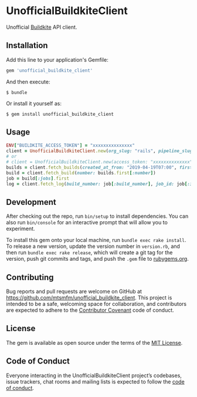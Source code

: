# UnofficialBuildkiteClient

Unofficial [Buildkite](https://buildkite.com) API client.

## Installation

Add this line to your application's Gemfile:

```ruby
gem 'unofficial_buildkite_client'
```

And then execute:

    $ bundle

Or install it yourself as:

    $ gem install unofficial_buildkite_client

## Usage

```ruby
ENV["BUILDKITE_ACCESS_TOKEN"] = "xxxxxxxxxxxxxxx"
client = UnofficialBuildkiteClient.new(org_slug: "rails", pipeline_slug: "rails")
# or
# client = UnofficialBuildkiteClient.new(access_token: "xxxxxxxxxxxxxx", org_slug: "rails", pipeline_slug: "rails")
builds = client.fetch_builds(created_at_from: "2019-04-19T07:00", first: 1, state: ["FAILED", "PASSED"])
build = client.fetch_build(number: builds.first[:number])
job = build[:jobs].first
log = client.fetch_log(build_number: job[:build_number], job_id: job[:id])
```

## Development

After checking out the repo, run `bin/setup` to install dependencies. You can also run `bin/console` for an interactive prompt that will allow you to experiment.

To install this gem onto your local machine, run `bundle exec rake install`. To release a new version, update the version number in `version.rb`, and then run `bundle exec rake release`, which will create a git tag for the version, push git commits and tags, and push the `.gem` file to [rubygems.org](https://rubygems.org).

## Contributing

Bug reports and pull requests are welcome on GitHub at https://github.com/mtsmfm/unofficial_buildkite_client. This project is intended to be a safe, welcoming space for collaboration, and contributors are expected to adhere to the [Contributor Covenant](http://contributor-covenant.org) code of conduct.

## License

The gem is available as open source under the terms of the [MIT License](https://opensource.org/licenses/MIT).

## Code of Conduct

Everyone interacting in the UnofficialBuildkiteClient project’s codebases, issue trackers, chat rooms and mailing lists is expected to follow the [code of conduct](https://github.com/[USERNAME]/unofficial_buildkite_client/blob/master/CODE_OF_CONDUCT.md).
